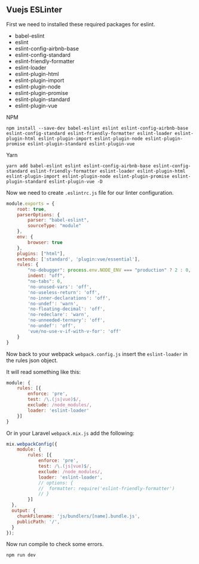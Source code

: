 ## Vuejs ESLinter

First we need to installed these required packages for eslint.

- babel-eslint
- eslint
- eslint-config-airbnb-base
- eslint-config-standard
- eslint-friendly-formatter
- eslint-loader
- eslint-plugin-html
- eslint-plugin-import
- eslint-plugin-node
- eslint-plugin-promise
- eslint-plugin-standard
- eslint-plugin-vue

NPM
```
npm install --save-dev babel-eslint eslint eslint-config-airbnb-base eslint-config-standard eslint-friendly-formatter eslint-loader eslint-plugin-html eslint-plugin-import eslint-plugin-node eslint-plugin-promise eslint-plugin-standard eslint-plugin-vue

```

Yarn
```
yarn add babel-eslint eslint eslint-config-airbnb-base eslint-config-standard eslint-friendly-formatter eslint-loader eslint-plugin-html eslint-plugin-import eslint-plugin-node eslint-plugin-promise eslint-plugin-standard eslint-plugin-vue -D
```

Now we need to create `.eslintrc.js` file for our linter configuration.

```javascript
module.exports = {
    root: true,
    parserOptions: {
        parser: "babel-eslint",
        sourceType: "module"
    },
    env: {
        browser: true
    },
    plugins: ["html"],
    extends: ['standard', 'plugin:vue/essential'],
    rules: {
        "no-debugger": process.env.NODE_ENV === "production" ? 2 : 0,
        indent: "off",
        "no-tabs": 0,
        'no-unused-vars': 'off',
        'no-useless-return': 'off',
        'no-inner-declarations': 'off',
        'no-undef': 'warn',
        'no-floating-decimal': 'off',
        'no-redeclare': 'warn',
        'no-unneeded-ternary': 'off',
        'no-undef': 'off',
        'vue/no-use-v-if-with-v-for': 'off'
    }
}
```

Now back to your webpack `webpack.config.js` insert the `eslint-loader` in the rules json object.

It will read something like this:

```javascript
module: {
	rules: [{
		enforce: 'pre',
		test: /\.(js|vue)$/,
		exclude: /node_modules/,
		loader: 'eslint-loader'
	}]
}
```

Or in your Laravel `webpack.mix.js` add the following:

```javascript
mix.webpackConfig({
	module: {
		rules: [{
			enforce: 'pre',
			test: /\.(js|vue)$/,
			exclude: /node_modules/,
			loader: 'eslint-loader',
			// options: {
			// 	formatter: require('eslint-friendly-formatter')
			// }
		}]
  },
  output: {
    chunkFilename: 'js/bundlers/[name].bundle.js',
    publicPath: '/',
  }
});
```

Now run compile to check some errors.

```
npm run dev
```